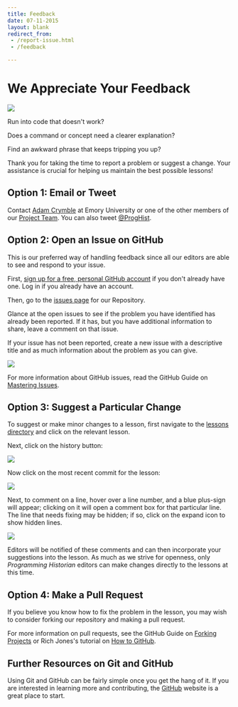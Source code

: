 ```yaml
---
title: Feedback
date: 07-11-2015
layout: blank
redirect_from: 
 - /report-issue.html
 - /feedback

---
```


# We Appreciate Your Feedback

<img src="{{site.baseurl}}/images/reader-sm.png" class="garnish rounded float-left" />

Run into code that doesn't work?

Does a command or concept need a clearer explanation?

Find an awkward phrase that keeps tripping you up?

Thank you for taking the time to report a problem or suggest a change. Your assistance is crucial for helping us maintain the best possible lessons!


## Option 1: Email or Tweet
Contact <a href="mailto:a.crymble@herts.ac.uk">Adam Crymble</a> at Emory University or one of the other members of our [Project Team](project-team.html). You can also tweet [@ProgHist](https://twitter.com/proghist).

## Option 2: Open an Issue on GitHub
This is our preferred way of handling feedback since all our editors are able to see and respond to your issue.

First, [sign up for a free, personal GitHub account](https://help.github.com/articles/signing-up-for-a-new-github-account) if you don't already have one. Log in if you already have an account.

Then, go to the [issues page](https://github.com/programminghistorian/jekyll/issues?state=open) for our Repository.

Glance at the open issues to see if the problem you have identified has already been reported. If it has, but you have additional information to share, leave a comment on that issue.

If your issue has not been reported, create a new issue with a descriptive title and as much information about the problem as you can give.

<img src="https://cloud.githubusercontent.com/assets/1126864/3697100/52b37768-139e-11e4-816e-c3eee5516997.png" class="full-width rounded" />

For more information about GitHub issues, read the GitHub Guide on [Mastering Issues](https://guides.github.com/features/issues/).


## Option 3: Suggest a Particular Change
To suggest or make minor changes to a lesson, first navigate to the [lessons directory](https://github.com/programminghistorian/jekyll/tree/gh-pages/en/lessons) and click on the relevant lesson.

Next, click on the history button:

<img src="https://cloud.githubusercontent.com/assets/1126864/4781623/36c1e29e-5cb2-11e4-9ed8-df952fbd4a0b.png" class="full-width rounded" />


Now click on the most recent commit for the lesson:

<img src="https://cloud.githubusercontent.com/assets/1126864/4781629/901b4330-5cb2-11e4-9bc9-d211daa5e987.png" class="full-width rounded" />

Next, to comment on a line, hover over a line number, and a blue plus-sign will appear; clicking on it will open a comment box for that particular line. The line that needs fixing may be hidden; if so, click on the expand icon to show hidden lines.

<img src="https://cloud.githubusercontent.com/assets/1126864/4781633/27b780b4-5cb3-11e4-81aa-0ed217b94a2f.png" class="full-width rounded" />

Editors will be notified of these comments and can then incorporate your suggestions into the lesson. As much as we strive for openness, only _Programming Historian_ editors can make changes directly to the lessons at this time.


## Option 4: Make a Pull Request

If you believe you know how to fix the problem in the lesson, you may wish to consider forking our repository and making a pull request.

For more information on pull requests, see the GitHub Guide on [Forking Projects](https://guides.github.com/activities/forking/) or Rich Jones's tutorial on [How to GitHub](https://gun.io/blog/how-to-github-fork-branch-and-pull-request/).

## Further Resources on Git and GitHub

Using Git and GitHub can be fairly simple once you get the hang of it.  If you are interested in learning more and contributing, the [GitHub](https://help.github.com/articles/good-resources-for-learning-git-and-github/) website is a great place to start.

